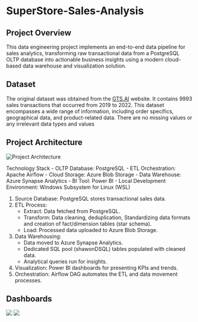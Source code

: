# SuperStore-Sales-Analysis

## Project Overview
This data engineering project implements an end-to-end data pipeline for sales analytics, transforming raw transactional data from a PostgreSQL OLTP database into actionable business insights using a modern cloud-based data warehouse and visualization solution.

## Dataset
The original dataset was obtained from the [GTS.AI](https://gts.ai/dataset-download/superstore-sales-dataset/) website. It contains 9993 sales transactions that occurred from 2019 to 2022. This dataset encompasses a wide range of information, including order specifics, geographical data, and product-related data. There are no missing values or any irrelevant data types and values

## Project Architecture
![Project Architecture](https://github.com/ShawonSimon/SuperStore-Sales-Data-Engineering/blob/main/screenshots/ProjectArchitecture.jpg?raw=true)

Technology Stack
    - OLTP Database: PostgreSQL
    - ETL Orchestration: Apache Airflow
    - Cloud Storage: Azure Blob Storage
    - Data Warehouse: Azure Synapse Analytics
    - BI Tool: Power BI
    - Local Development Environment: Windows Subsystem for Linux (WSL)

1. Source Database: PostgreSQL stores transactional sales data.
2. ETL Process:
   - Extract: Data fetched from PostgreSQL.
   - Transform: Data cleaning, deduplication, Standardizing data formats and creation of fact/dimension tables (star schema).
   - Load: Processed data uploaded to Azure Blob Storage.
3. Data Warehousing:
   - Data moved to Azure Synapse Analytics.
   - Dedicated SQL pool (shawonDSQL) tables populated with cleaned data.
   - Analytical queries run for insights.
4. Visualization: Power BI dashboards for presenting KPIs and trends.
5. Orchestration: Airflow DAG automates the ETL and data movement processes.

## Dashboards
![](https://github.com/ShawonSimon/SuperStore-Sales-Data-Engineering/blob/main/screenshots/Dashboard2.png?raw=true)
![](https://github.com/ShawonSimon/SuperStore-Sales-Data-Engineering/blob/main/screenshots/Dashboard.png?raw=true)
